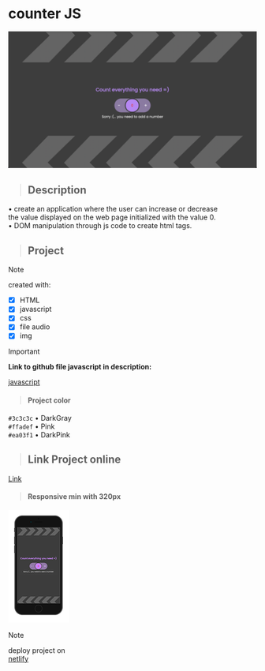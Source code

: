 # counter JS


![Project Img](assets/img/github.png)

> ## **Description**

• create an application where the user can increase or decrease <br>
the value displayed on the web page initialized with the value 0.<br>
• DOM manipulation through js code to create html tags.



> ## **Project**


> [!NOTE]
> created with:

- [x] HTML
- [x] javascript
- [x] css
- [x] file audio
- [x] img

> [!IMPORTANT]
**Link to github file javascript in description:**<br>

[javascript](https://github.com/AleShini92/counter/blob/main/assets/js/counter.js)

> #### **Project color**

`#3c3c3c`   • DarkGray<br>
`#ffadef`   • Pink <br>
`#ea03f1`   • DarkPink

> ## **Link Project online**

[Link](https://jscounternumber.netlify.app/)


> #### **Responsive min with 320px**
![image responsive min-with:320px](assets/img/responsive.png)


> [!NOTE]
> deploy project on<br>
[netlify](https://www.netlify.com/)